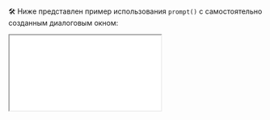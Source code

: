 🛠 Ниже представлен пример использования `prompt()` с самостоятельно созданным диалоговым окном:

<iframe title="Название — prompt() — Дока" src="../demos/vindi-r-xBjowJ/index.html"></iframe>
